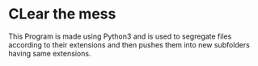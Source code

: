 # CLear the mess
 This Program is made using Python3 and is used to segregate files according to their extensions and then pushes them into new subfolders having same extensions.
